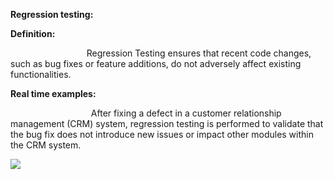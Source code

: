 ﻿**Regression testing:**

**Definition:**

`                 `Regression Testing ensures that recent code changes, such as bug fixes or feature additions, do not adversely affect existing functionalities.

**Real time examples:**

`                  `After fixing a defect in a customer relationship management (CRM) system, regression testing is performed to validate that the bug fix does not introduce new issues or impact other modules within the CRM system.

![](Aspose.Words.f5ac4f06-5a3d-4e02-a492-8b771fd63c44.001.png)

